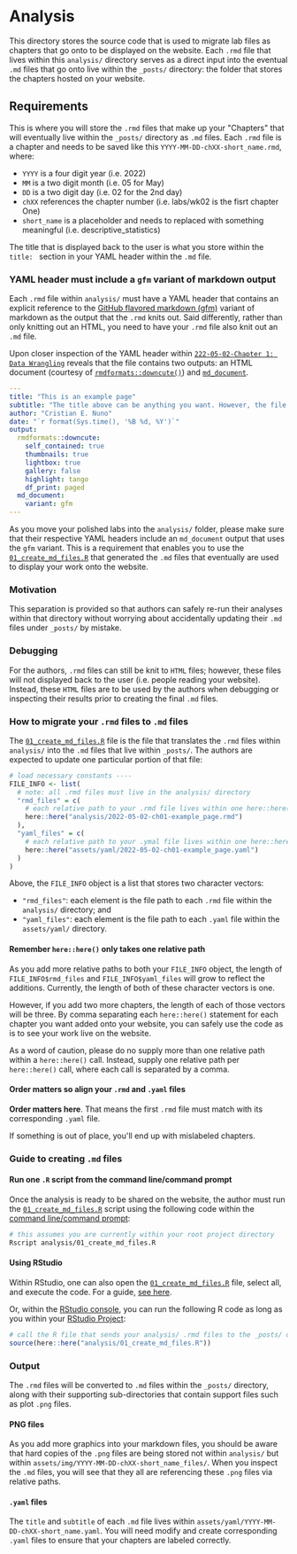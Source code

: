 # Analysis

This directory stores the source code that is used to migrate lab files as chapters that go onto to be displayed on the website. Each `.rmd` file that lives within this `analysis/` directory serves as a direct input into the eventual `.md` files that go onto live within the `_posts/` directory: the folder that stores the chapters hosted on your website.

## Requirements

This is where you will store the `.rmd` files that make up your "Chapters" that will eventually live within the `_posts/` directory as `.md` files. Each `.rmd` file is a chapter and needs to be saved like this `YYYY-MM-DD-chXX-short_name.rmd`, where:

* `YYYY` is a four digit year (i.e. 2022)
* `MM` is a two digit month (i.e. 05 for May)
* `DD` is a two digit day (i.e. 02 for the 2nd day)
* `chXX` references the chapter number (i.e. labs/wk02 is the fisrt chapter One)
* `short_name` is a placeholder and needs to replaced with something meaningful (i.e. descriptive_statistics)

The title that is displayed back to the user is what you store within the `title: ` section in your YAML header within the `.md` file.

### YAML header must include a `gfm` variant of markdown output

Each `.rmd` file within `analysis/` must have a YAML header that contains an explicit reference to the [GitHub flavored markdown (gfm)](https://github.github.com/gfm/#what-is-github-flavored-markdown-) variant of markdown as the output that the `.rmd` knits out. Said differently, rather than only knitting out an HTML, you need to have your `.rmd` file also knit out an `.md` file.

Upon closer inspection of the YAML header within [`222-05-02-Chapter 1: Data Wrangling`](2022-05-02-labs/wk02/Lab-02.html) reveals that the file contains two outputs: an HTML document (courtesy of [`rmdformats::downcute()`](https://github.com/juba/rmdformats#rmdformats)) and [`md_document`](https://bookdown.org/yihui/rmarkdown/markdown-document.html).

```yaml
---
title: "This is an example page"
subtitle: "The title above can be anything you want. However, the file name must be in this specific format: `YYYY-MM-DD-chXX-short_name.md`."
author: "Cristian E. Nuno"
date: "`r format(Sys.time(), '%B %d, %Y')`"
output:
  rmdformats::downcute:
    self_contained: true
    thumbnails: true
    lightbox: true
    gallery: false
    highlight: tango
    df_print: paged
  md_document:
    variant: gfm
---
```
As you move your polished labs into the `analysis/` folder, please make sure that their respective YAML headers include an `md_document` output that uses the `gfm` variant. This is a requirement that enables you to use the [`01_create_md_files.R`](01_create_md_files.R) that generated the `.md` files that eventually are used to display your work onto the website.

### Motivation
This separation is provided so that authors can safely re-run their analyses within that directory without worrying about accidentally updating their `.md` files under `_posts/` by mistake. 

### Debugging

For the authors, `.rmd` files can still be knit to `HTML` files; however, these files will not displayed back to the user (i.e. people reading your website). Instead, these `HTML` files are to be used by the authors when debugging or inspecting their results prior to creating the final `.md` files.


### How to migrate your `.rmd` files to `.md` files

The [`01_create_md_files.R`](01_create_md_files.R) file is the file that translates the `.rmd` files within `analysis/` into the `.md` files that live within `_posts/`. The authors are expected to update one particular portion of that file:

```r
# load necessary constants ----
FILE_INFO <- list(
  # note: all .rmd files must live in the analysis/ directory
  "rmd_files" = c(
    # each relative path to your .rmd file lives within one here::here() call
    here::here("analysis/2022-05-02-ch01-example_page.rmd")
  ),
  "yaml_files" = c(
    # each relative path to your .ymal file lives within one here::here() call
    here::here("assets/yaml/2022-05-02-ch01-example_page.yaml")
  )
)
```

Above, the `FILE_INFO` object is a list that stores two character vectors:

* `"rmd_files"`: each element is the file path to each `.rmd` file within the `analysis/` directory; and
* `"yaml_files"`: each element is the file path to each `.yaml` file within the `assets/yaml/` directory.

#### Remember `here::here()` only takes one relative path

As you add more relative paths to both your `FILE_INFO` object, the length of `FILE_INFO$rmd_files` and `FILE_INFO$yaml_files` will grow to reflect the additions. Currently, the length of both of these character vectors is one.

However, if you add two more chapters, the length of each of those vectors will be three. By comma separating each `here::here()` statement for each chapter you want added onto your website, you can safely use the code as is to see your work live on the website.

As a word of caution, please do no supply more than one relative path within a `here::here()` call. Instead, supply one relative path per `here::here()` call, where each call is separated by a comma.

#### Order matters so align your `.rmd` and `.yaml` files

**Order matters here**. That means the first `.rmd` file must match with its corresponding `.yaml` file. 

If something is out of place, you'll end up with mislabeled chapters.

### Guide to creating `.md` files

#### Run one `.R` script from the command line/command prompt
Once the analysis is ready to be shared on the website, the author must run the [`01_create_md_files.R`](01_create_md_files.R) script using the following code within the [command line/command prompt](https://support.rstudio.com/hc/en-us/articles/115010737148-Using-the-RStudio-Terminal#intro):

```bash
# this assumes you are currently within your root project directory
Rscript analysis/01_create_md_files.R
```

#### Using RStudio

Within RStudio, one can also open the [`01_create_md_files.R`](01_create_md_files.R) file, select all, and execute the code. For a guide, [see here](https://support.rstudio.com/hc/en-us/articles/200484448-Editing-and-Executing-Code).

Or, within the [RStudio console](https://support.rstudio.com/hc/en-us/articles/200404846-Working-in-the-Console), you can run the following R code as long as you within your [RStudio Project](https://ds4ps.org/cpp-528-spr-2022/sched/week-02/):

```r
# call the R file that sends your analysis/ .rmd files to the _posts/ directory as .md files
source(here::here("analysis/01_create_md_files.R"))
```

### Output

The `.rmd` files will be converted to `.md` files within the `_posts/` directory, along with their supporting sub-directories that contain support files such as plot `.png` files.

#### PNG files

As you add more graphics into your markdown files, you should be aware that hard copies of the `.png` files are being stored not within `analysis/` but within `assets/img/YYYY-MM-DD-chXX-short_name_files/`. When you inspect the `.md` files, you will see that they all are referencing these `.png` files via relative paths.

#### `.yaml` files

The `title` and `subtitle` of each `.md` file lives within `assets/yaml/YYYY-MM-DD-chXX-short_name.yaml`. You will need modify and create corresponding `.yaml` files to ensure that your chapters are labeled correctly.
